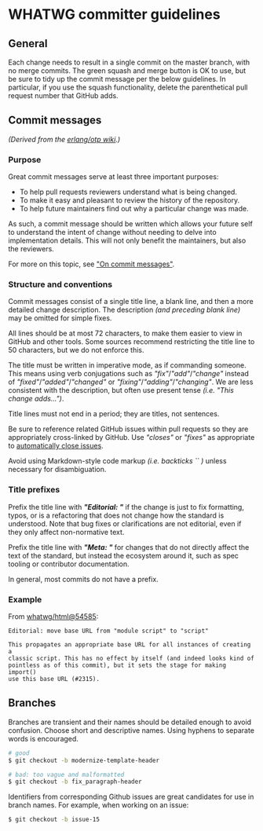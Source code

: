 # WHATWG committer guidelines


## General

Each change needs to result in a single commit on the master branch, with no merge commits. The green squash and merge button is OK to use, but be sure to tidy up the commit message per the below guidelines. In particular, if you use the squash functionality, delete the parenthetical pull request number that GitHub adds.

## Commit messages

_(Derived from the [erlang/otp wiki](https://github.com/erlang/otp/wiki/Writing-good-commit-messages).)_

### Purpose

Great commit messages serve at least three important purposes:

* To help pull requests reviewers understand what is being changed.
* To make it easy and pleasant to review the history of the repository.
* To help future maintainers find out why a particular change was made.

As such, a commit message should be written which allows your future self to understand the intent of change without needing to delve into implementation details. This will not only benefit the maintainers, but also the reviewers.

For more on this topic, see ["On commit messages"](http://who-t.blogspot.com/2009/12/on-commit-messages.html).

### Structure and conventions

Commit messages consist of a single title line, a blank line, and then a more detailed change description. The description _(and preceding blank line)_ may be omitted for simple fixes.

All lines should be at most 72 characters, to make them easier to view in GitHub and other tools. Some sources recommend restricting the title line to 50 characters, but we do not enforce this.

The title must be written in imperative mode, as if commanding someone. This means using verb conjugations such as _"fix"_/_"add"_/_"change"_ instead of _"fixed"_/_"added"_/_"changed"_ or _"fixing"_/_"adding"_/_"changing"_. We are less consistent with the description, but often use present tense _(i.e. "This change adds…")_.

Title lines must not end in a period; they are titles, not sentences.

Be sure to reference related GitHub issues within pull requests so they are appropriately cross-linked by GitHub. Use _"closes"_ or _"fixes"_ as appropriate to [automatically close issues](https://help.github.com/articles/closing-issues-using-keywords/).

Avoid using Markdown-style code markup _(i.e. backticks `` )_ unless necessary for disambiguation.

### Title prefixes

Prefix the title line with _**"Editorial: "**_ if the change is just to fix formatting, typos, or is a refactoring that does not change how the standard is understood. Note that bug fixes or clarifications are not editorial, even if they only affect non-normative text.

Prefix the title line with _**"Meta: "**_ for changes that do not directly affect the text of the standard, but instead the ecosystem around it, such as spec tooling or contributor documentation.

In general, most commits do not have a prefix.

### Example

From [whatwg/html@54585](https://github.com/whatwg/html/commit/5458513792ab00d58e6c91ba48faaa611d034a2e):

```
Editorial: move base URL from "module script" to "script"

This propagates an appropriate base URL for all instances of creating a
classic script. This has no effect by itself (and indeed looks kind of
pointless as of this commit), but it sets the stage for making import()
use this base URL (#2315).
```

## Branches

Branches are transient and their names should be detailed enough to avoid confusion. Choose short and descriptive names. Using hyphens to separate words is encouraged.

```bash
# good
$ git checkout -b modernize-template-header
```

```bash
# bad: too vague and malformatted
$ git checkout -b fix_paragraph-header
```

Identifiers from corresponding Github issues are great candidates for use in branch names. For example, when working on an issue:

```bash
$ git checkout -b issue-15
```
